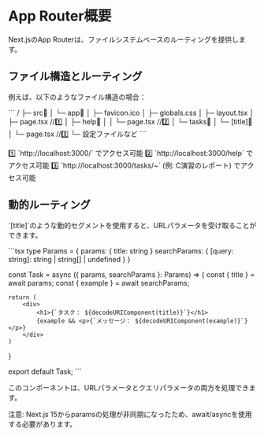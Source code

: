 # App Router概要

Next.jsのApp Routerは、ファイルシステムベースのルーティングを提供します。

## ファイル構造とルーティング

例えば、以下のようなファイル構造の場合：

\`\`\`
/
├─ src📁
│  └─ app📁
│     ├─ favicon.ico
│     ├─ globals.css
│     ├─ layout.tsx
│     ├─ page.tsx           //1️⃣
│     ├─ help📁
│     │  └─ page.tsx        //2️⃣
│     └─ tasks📁
│        └─ [title]📁
│           └─ page.tsx     //3️⃣
└─ 設定ファイルなど
\`\`\`

1️⃣ \`http://localhost:3000/\` でアクセス可能
2️⃣ \`http://localhost:3000/help\` でアクセス可能
3️⃣ \`http://localhost:3000/tasks/~\` (例: C演習のレポート) でアクセス可能

## 動的ルーティング

\`[title]\`のような動的セグメントを使用すると、URLパラメータを受け取ることができます。

\`\`\`tsx
type Params = {
    params: { title: string }
    searchParams: { [query: string]: string | string[] | undefined }
}

const Task = async ({ params, searchParams }: Params) => {
    const { title } = await params;
    const { example } = await searchParams;

    return (
        <div>
            <h1>{`タスク： ${decodeURIComponent(title)}`}</h1>
            {example && <p>{`メッセージ： ${decodeURIComponent(example)}`}</p>}
        </div>
    )    
}

export default Task;
\`\`\`

このコンポーネントは、URLパラメータとクエリパラメータの両方を処理できます。

注意: Next.js 15からparamsの処理が非同期になったため、await/asyncを使用する必要があります。

